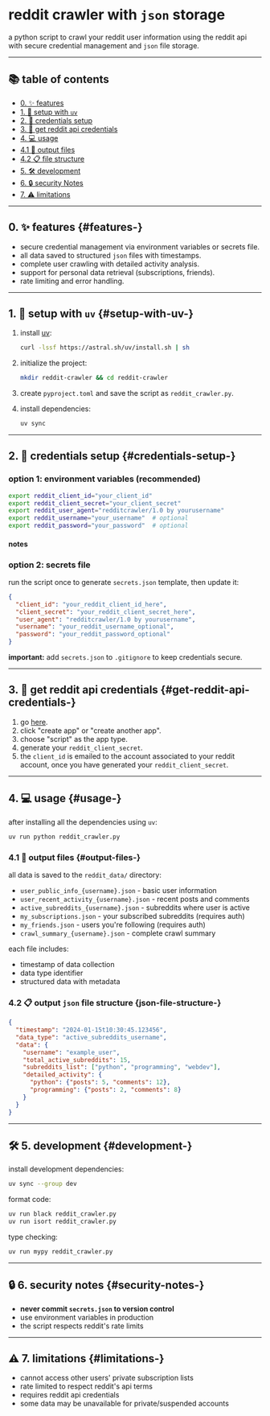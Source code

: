 # reddit crawler with `json` storage

a python script to crawl your reddit user information using the reddit api with secure credential management and `json` file storage.

---

## 📚 table of contents 

- [0. ✨ features](#features-)
- [1. 🚀 setup with `uv`](#setup-with-uv-)
- [2. 🔐 credentials setup](#credentials-setup-)
- [3. 🔑 get reddit api credentials](#get-reddit-api-credentials-)
- [4. 💻 usage](#usage-)
- [4.1 📁 output files](#output-files-)
- [4.2 📋 file structure ](#json-file-structure-)
- [5. 🛠️ development](#development-️)
- [6. 🔒 security Notes](#security-notes-)
- [7. ⚠️ limitations](#limitations-️)

--- 
## 0. ✨ features {#features-}

- secure credential management via environment variables or secrets file.
- all data saved to structured `json` files with timestamps.
- complete user crawling with detailed activity analysis.
- support for personal data retrieval (subscriptions, friends).
- rate limiting and error handling.

---

## 1. 🚀 setup with `uv` {#setup-with-uv-}

1. install [uv](https://docs.astral.sh/uv/):
   ```bash
   curl -lssf https://astral.sh/uv/install.sh | sh
   ```

2. initialize the project:
   ```bash
   mkdir reddit-crawler && cd reddit-crawler
   ```

3. create `pyproject.toml` and save the script as `reddit_crawler.py`.

4. install dependencies:
   ```bash
   uv sync
   ```

---

## 2. 🔐 credentials setup {#credentials-setup-}

### option 1: environment variables (recommended)
```bash
export reddit_client_id="your_client_id"
export reddit_client_secret="your_client_secret"
export reddit_user_agent="redditcrawler/1.0 by yourusername"
export reddit_username="your_username"  # optional
export reddit_password="your_password"  # optional
```

#### notes

 
### option 2: secrets file
run the script once to generate `secrets.json` template, then update it:
```json
{
  "client_id": "your_reddit_client_id_here",
  "client_secret": "your_reddit_client_secret_here",
  "user_agent": "redditcrawler/1.0 by yourusername",
  "username": "your_reddit_username_optional",
  "password": "your_reddit_password_optional"
}
```

**important:** add `secrets.json` to `.gitignore` to keep credentials secure.

---

## 3. 🔑 get reddit api credentials {#get-reddit-api-credentials-}
1. go [here](https://www.reddit.com/prefs/apps).
2. click "create app" or "create another app".
3. choose "script" as the app type.
4. generate your `reddit_client_secret`.
5. the `client_id` is emailed to the account associated to your reddit account, once you have generated your `reddit_client_secret`.


---

## 4. 💻 usage {#usage-}

after installing all the dependencies using `uv`:

```bash
uv run python reddit_crawler.py
```

### 4.1 📁 output files {#output-files-}

all data is saved to the `reddit_data/` directory:

- `user_public_info_{username}.json` - basic user information
- `user_recent_activity_{username}.json` - recent posts and comments
- `active_subreddits_{username}.json` - subreddits where user is active
- `my_subscriptions.json` - your subscribed subreddits (requires auth)
- `my_friends.json` - users you're following (requires auth)
- `crawl_summary_{username}.json` - complete crawl summary

each file includes:
- timestamp of data collection
- data type identifier
- structured data with metadata

### 4.2 📋 output `json` file structure {json-file-structure-}

```json
{
  "timestamp": "2024-01-15t10:30:45.123456",
  "data_type": "active_subreddits_username",
  "data": {
    "username": "example_user",
    "total_active_subreddits": 15,
    "subreddits_list": ["python", "programming", "webdev"],
    "detailed_activity": {
      "python": {"posts": 5, "comments": 12},
      "programming": {"posts": 2, "comments": 8}
    }
  }
}
```

---

## 🛠️ 5. development {#development-}

install development dependencies:
```bash
uv sync --group dev
```

format code:
```bash
uv run black reddit_crawler.py
uv run isort reddit_crawler.py
```

type checking:
```bash
uv run mypy reddit_crawler.py
```

---

## 🔒 6. security notes {#security-notes-}

- **never commit `secrets.json` to version control**
- use environment variables in production
- the script respects reddit's rate limits

---

## ⚠️ 7. limitations {#limitations-}

- cannot access other users' private subscription lists
- rate limited to respect reddit's api terms
- requires reddit api credentials
- some data may be unavailable for private/suspended accounts
